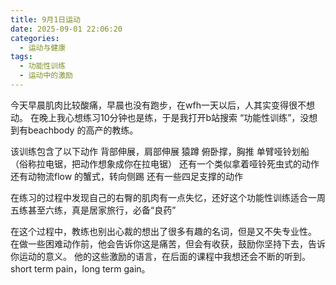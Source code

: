 ```yaml
---
title: 9月1日运动
date: 2025-09-01 22:06:20
categories:
  - 运动与健康
tags:
  - 功能性训练
  - 运动中的激励
---
```


今天早晨肌肉比较酸痛，早晨也没有跑步，在wfh一天以后，人其实变得很不想动。
在晚上我心想练习10分钟也是练，于是我打开b站搜索 “功能性训练”，没想到有beachbody 的高产的教练。

该训练包含了以下动作
背部伸展，肩部伸展
猿蹲
俯卧撑，胸推
单臂哑铃划船（俗称拉电锯，把动作想象成你在拉电锯）
还有一个类似拿着哑铃死虫式的动作
还有动物流flow 的蟹式，转向侧踢
还有一些四足支撑的动作

在练习的过程中发现自己的右臀的肌肉有一点失忆，还好这个功能性训练适合一周五练甚至六练，真是居家旅行，必备“良药”

在这个过程中，教练也别出心裁的想出了很多有趣的名词，但是又不失专业性。
在做一些困难动作前，他会告诉你这是痛苦，但会有收获，鼓励你坚持下去，告诉你运动的意义。
他的这些激励的语言，在后面的课程中我想还会不断的听到。
short term pain，long term gain。


